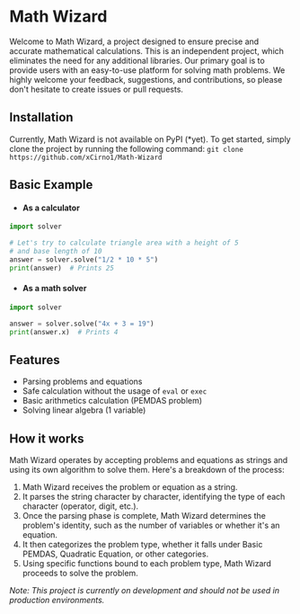 # Math Wizard
Welcome to Math Wizard, a project designed to ensure precise and accurate mathematical calculations. This is an independent project, which eliminates the need for any additional libraries. Our primary goal is to provide users with an easy-to-use platform for solving math problems. We highly welcome your feedback, suggestions, and contributions, so please don't hesitate to create issues or pull requests.

## Installation
Currently, Math Wizard is not available on PyPI (*yet). To get started, simply clone the project by running the following command: `git clone https://github.com/xCirno1/Math-Wizard`

## Basic Example
* #### As a calculator
```python
import solver

# Let's try to calculate triangle area with a height of 5
# and base length of 10
answer = solver.solve("1/2 * 10 * 5")
print(answer)  # Prints 25
```
* #### As a math solver
```python
import solver

answer = solver.solve("4x + 3 = 19")
print(answer.x)  # Prints 4
```

## Features
- Parsing problems and equations
- Safe calculation without the usage of `eval` or `exec`
- Basic arithmetics calculation (PEMDAS problem)
- Solving linear algebra (1 variable)

## How it works
Math Wizard operates by accepting problems and equations as strings and using its own algorithm to solve them. Here's a breakdown of the process:
1. Math Wizard receives the problem or equation as a string.
2. It parses the string character by character, identifying the type of each character (operator, digit, etc.).
3. Once the parsing phase is complete, Math Wizard determines the problem's identity, such as the number of variables or whether it's an equation.
4. It then categorizes the problem type, whether it falls under Basic PEMDAS, Quadratic Equation, or other categories.
5. Using specific functions bound to each problem type, Math Wizard proceeds to solve the problem.


_Note: This project is currently on development and should not be used in production environments._
